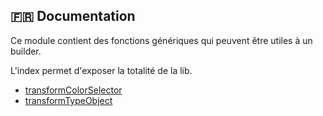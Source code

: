 ## :fr: Documentation

Ce module contient des fonctions génériques qui peuvent être utiles à un builder.

L'index permet d'exposer la totalité de la lib.

- [transformColorSelector](https://github.com/Gmulti/delipress-builders/tree/master/src/application/builder/lib/helpers/transformColorSelectortransformColorSelector)
- [transformTypeObject](https://github.com/Gmulti/delipress-builders/tree/master/src/application/builder/lib/helpers/transformTypeObject)